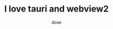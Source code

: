 ---
title: I love tauri and webview2
author: dose
pubDatetime: 2021-07-09T12:31:51Z
postSlug: Tauri-is-best-for-desktop-and-mobile
featured: false
draft: false
tags:
  - Rust
  - Tauri
description:
  "EXAMPLE POST: ทาวริ เป็นเฟรมเวิร์คสำหรับสร้าง เนทีฟแอพ สำหรับมือถือ และ PC นอกจากนี้มันยังมีประสิทธิภาพที่ไม่ธรรมดาด้วยภาษา Rust"
---